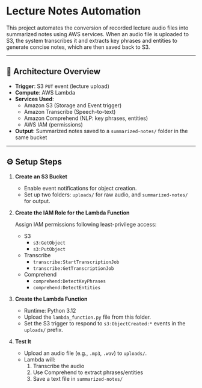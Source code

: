 # Lecture Notes Automation 
This project automates the conversion of recorded lecture audio files into summarized notes using AWS services. When an audio file is uploaded to S3, the system transcribes it and extracts key phrases and entities to generate concise notes, which are then saved back to S3.

---

## 🧩 Architecture Overview

- **Trigger**: S3 `PUT` event (lecture upload)
- **Compute**: AWS Lambda
- **Services Used**:
  - Amazon S3 (Storage and Event trigger)
  - Amazon Transcribe (Speech-to-text)
  - Amazon Comprehend (NLP: key phrases, entities)
  - AWS IAM (permissions)
- **Output**: Summarized notes saved to a `summarized-notes/` folder in the same bucket

---

## ⚙️ Setup Steps

1. **Create an S3 Bucket**
   - Enable event notifications for object creation.
   - Set up two folders: `uploads/` for raw audio, and `summarized-notes/` for output.

2. **Create the IAM Role for the Lambda Function**
 
    Assign IAM permissions following least-privilege access:
   - S3
     - `s3:GetObject`
     - `s3:PutObject`
   - Transcribe
     - `transcribe:StartTranscriptionJob`
     - `transcribe:GetTranscriptionJob`
   - Comprehend
     - `comprehend:DetectKeyPhrases`
     - `comprehend:DetectEntities`

3. **Create the Lambda Function**
   - Runtime: Python 3.12
   - Upload the `lambda_function.py` file from this folder.
   - Set the S3 trigger to respond to `s3:ObjectCreated:*` events in the `uploads/` prefix.

4. **Test It**
   - Upload an audio file (e.g., `.mp3`, `.wav`) to `uploads/`.
   - Lambda will:
     1. Transcribe the audio
     2. Use Comprehend to extract phrases/entities
     3. Save a text file in `summarized-notes/`
